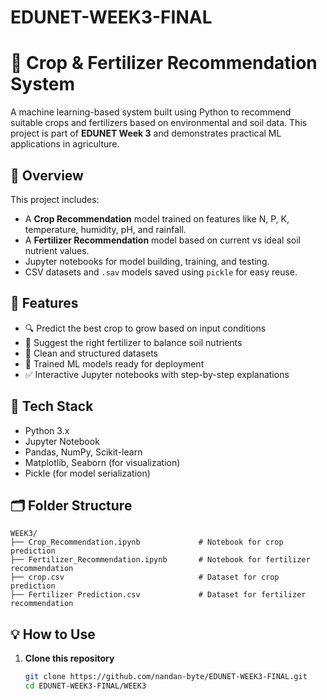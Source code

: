 # EDUNET-WEEK3-FINAL
# 🌾 Crop & Fertilizer Recommendation System

A machine learning-based system built using Python to recommend suitable crops and fertilizers based on environmental and soil data. This project is part of **EDUNET Week 3** and demonstrates practical ML applications in agriculture.

## 📌 Overview

This project includes:
- A **Crop Recommendation** model trained on features like N, P, K, temperature, humidity, pH, and rainfall.
- A **Fertilizer Recommendation** model based on current vs ideal soil nutrient values.
- Jupyter notebooks for model building, training, and testing.
- CSV datasets and `.sav` models saved using `pickle` for easy reuse.

## 🚀 Features

- 🔍 Predict the best crop to grow based on input conditions
- 🌱 Suggest the right fertilizer to balance soil nutrients
- 📁 Clean and structured datasets
- 🧠 Trained ML models ready for deployment
- ✅ Interactive Jupyter notebooks with step-by-step explanations

## 🧰 Tech Stack

- Python 3.x
- Jupyter Notebook
- Pandas, NumPy, Scikit-learn
- Matplotlib, Seaborn (for visualization)
- Pickle (for model serialization)

## 🗂 Folder Structure

```
WEEK3/
├── Crop_Recommendation.ipynb             # Notebook for crop prediction
├── Fertilizer_Recommendation.ipynb       # Notebook for fertilizer recommendation
├── crop.csv                              # Dataset for crop prediction
├── Fertilizer Prediction.csv             # Dataset for fertilizer recommendation
```

## 💡 How to Use

1. **Clone this repository**  
   ```bash
   git clone https://github.com/nandan-byte/EDUNET-WEEK3-FINAL.git
   cd EDUNET-WEEK3-FINAL/WEEK3
